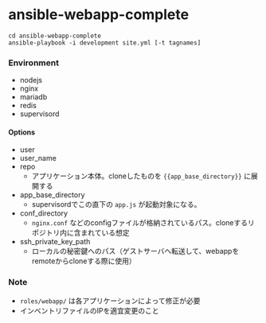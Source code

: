 ansible-webapp-complete
=======


    cd ansible-webapp-complete
    ansible-playbook -i development site.yml [-t tagnames]


### Environment
* nodejs
* nginx
* mariadb
* redis
* supervisord

#### Options
* user
* user_name
* repo
  * アプリケーション本体。cloneしたものを `{{app_base_directory}}` に展開する
* app_base_directory
  * supervisordでこの直下の `app.js` が起動対象になる。
* conf_directory
  * `nginx.conf` などのconfigファイルが格納されているパス。cloneするリポジトリ内に含まれている想定
* ssh_private_key_path
  * ローカルの秘密鍵へのパス（ゲストサーバへ転送して、webappをremoteからcloneする際に使用）

### Note
* `roles/webapp/` は各アプリケーションによって修正が必要
* インベントリファイルのIPを適宜変更のこと
